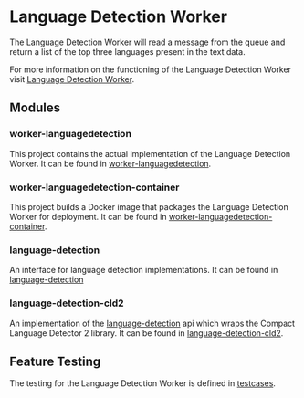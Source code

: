 # Language Detection Worker

The Language Detection Worker will read a message from the queue and return a list of the top three languages present in the text data.

For more information on the functioning of the Language Detection Worker visit [Language Detection Worker](worker-languagedetection/README.md).

## Modules

### worker-languagedetection
This project contains the actual implementation of the Language Detection Worker. It can be found in [worker-languagedetection](worker-languagedetection).

### worker-languagedetection-container
This project builds a Docker image that packages the Language Detection Worker for deployment. It can be found in [worker-languagedetection-container](worker-languagedetection-container).

### language-detection
An interface for language detection implementations. It can be found in [language-detection](language-detection)

### language-detection-cld2
An implementation of the [language-detection](language-detection) api which wraps the Compact Language Detector 2 library. It can be found in [language-detection-cld2](language-detection-cld2).

## Feature Testing
The testing for the Language Detection Worker is defined in [testcases](worker-languagedetection-container/testcases).